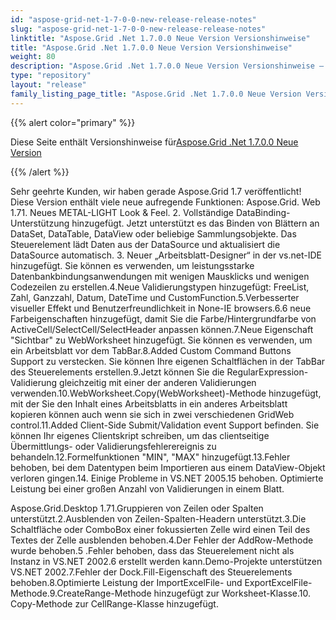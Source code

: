 ```yaml
---
id: "aspose-grid-net-1-7-0-0-new-release-release-notes"
slug: "aspose-grid-net-1-7-0-0-new-release-release-notes"
linktitle: "Aspose.Grid .Net 1.7.0.0 Neue Version Versionshinweise"
title: "Aspose.Grid .Net 1.7.0.0 Neue Version Versionshinweise"
weight: 80
description: "Aspose.Grid .Net 1.7.0.0 Neue Version Versionshinweise – the latest updates and fixes."
type: "repository"
layout: "release"
family_listing_page_title: "Aspose.Grid .Net 1.7.0.0 Neue Version Versionshinweise"
---
```

{{% alert color="primary" %}} 

 Diese Seite enthält Versionshinweise für[Aspose.Grid .Net 1.7.0.0 Neue Version](https://releases.aspose.com/cells/net/new-releases/aspose.grid-.net-1.7.0.0-new-release/)

{{% /alert %}} 

Sehr geehrte Kunden, wir haben gerade Aspose.Grid 1.7 veröffentlicht! Diese Version enthält viele neue aufregende Funktionen: Aspose.Grid. Web 1.71. Neues METAL-LIGHT Look & Feel. 2. Vollständige DataBinding-Unterstützung hinzugefügt. Jetzt unterstützt es das Binden von Blättern an DataSet, DataTable, DataView oder beliebige Sammlungsobjekte. Das Steuerelement lädt Daten aus der DataSource und aktualisiert die DataSource automatisch. 3. Neuer „Arbeitsblatt-Designer“ in der vs.net-IDE hinzugefügt. Sie können es verwenden, um leistungsstarke Datenbankbindungsanwendungen mit wenigen Mausklicks und wenigen Codezeilen zu erstellen.4.Neue Validierungstypen hinzugefügt: FreeList, Zahl, Ganzzahl, Datum, DateTime und CustomFunction.5.Verbesserter visueller Effekt und Benutzerfreundlichkeit in None-IE browsers.6.6 neue Farbeigenschaften hinzugefügt, damit Sie die Farbe/Hintergrundfarbe von ActiveCell/SelectCell/SelectHeader anpassen können.7.Neue Eigenschaft "Sichtbar" zu WebWorksheet hinzugefügt. Sie können es verwenden, um ein Arbeitsblatt vor dem TabBar.8.Added Custom Command Buttons Support zu verstecken. Sie können Ihre eigenen Schaltflächen in der TabBar des Steuerelements erstellen.9.Jetzt können Sie die RegularExpression-Validierung gleichzeitig mit einer der anderen Validierungen verwenden.10.WebWorksheet.Copy(WebWorksheet)-Methode hinzugefügt, mit der Sie den Inhalt eines Arbeitsblatts in ein anderes Arbeitsblatt kopieren können auch wenn sie sich in zwei verschiedenen GridWeb control.11.Added Client-Side Submit/Validation event Support befinden. Sie können Ihr eigenes Clientskript schreiben, um das clientseitige Übermittlungs- oder Validierungsfehlerereignis zu behandeln.12.Formelfunktionen "MIN", "MAX" hinzugefügt.13.Fehler behoben, bei dem Datentypen beim Importieren aus einem DataView-Objekt verloren gingen.14. Einige Probleme in VS.NET 2005.15 behoben. Optimierte Leistung bei einer großen Anzahl von Validierungen in einem Blatt.

Aspose.Grid.Desktop 1.71.Gruppieren von Zeilen oder Spalten unterstützt.2.Ausblenden von Zeilen-Spalten-Headern unterstützt.3.Die Schaltfläche oder ComboBox einer fokussierten Zelle wird einen Teil des Textes der Zelle ausblenden behoben.4.Der Fehler der AddRow-Methode wurde behoben.5 .Fehler behoben, dass das Steuerelement nicht als Instanz in VS.NET 2002.6 erstellt werden kann.Demo-Projekte unterstützen VS.NET 2002.7.Fehler der Dock.Fill-Eigenschaft des Steuerelements behoben.8.Optimierte Leistung der ImportExcelFile- und ExportExcelFile-Methode.9.CreateRange-Methode hinzugefügt zur Worksheet-Klasse.10. Copy-Methode zur CellRange-Klasse hinzugefügt.
